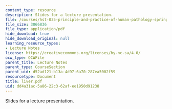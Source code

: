 ```yaml
---
content_type: resource
description: Slides for a lecture presentation.
file: /courses/hst-035-principle-and-practice-of-human-pathology-spring-2003/dd4a31ac5a8622c362afee1950d91238_liver.pdf
file_size: 3066836
file_type: application/pdf
hide_download: true
hide_download_original: null
learning_resource_types:
- Lecture Notes
license: https://creativecommons.org/licenses/by-nc-sa/4.0/
ocw_type: OCWFile
parent_title: Lecture Notes
parent_type: CourseSection
parent_uid: d52ad121-b13a-4d97-6a70-287ea5002f59
resourcetype: Document
title: liver.pdf
uid: dd4a31ac-5a86-22c3-62af-ee1950d91238
---
```

Slides for a lecture presentation.
